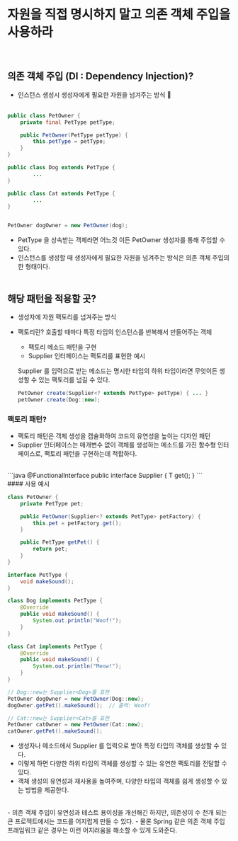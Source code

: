 # 자원을 직접 명시하지 말고 의존 객체 주입을 사용하라
</br>

## 의존 객체 주입 (DI : Dependency Injection)? <br>
- 인스턴스 생성시 생성자에게 필요한 자원을 넘겨주는 방식
</br></br>

```java
public class PetOwner {
    private final PetType petType;

    public PetOwner(PetType petType) {
        this.petType = petType;
    }
}

public class Dog extends PetType {
		...
}

public class Cat extends PetType {
		...
}


PetOwner dogOwner = new PetOwner(dog);
```
- PetType 을 상속받는 객체라면 어느것 이든 PetOwner 생성자를 통해 주입할 수 있다.
- 인스턴스를 생성할 때 생성자에게 필요한 자원을 넘겨주는 방식은 의존 객체 주입의 한 형태이다.
</br></br>
## 해당 패턴을 적용할 곳?
- 생성자에 자원 팩토리를 넘겨주는 방식
- 팩토리란? 호출할 때마다 특정 타입의 인스턴스를 반복해서 만들어주는 객체
  - 팩토리 메소드 패턴을 구현
  - Supplier<T> 인터페이스는 팩토리를 표현한 예시

  Supplier<T> 를 입력으로 받는 메소드는 명시한 타입의 하위 타입이라면 무엇이든 생성할 수 있는 팩토리를 넘길 수 있다.
  ```java
  PetOwner create(Supplier<? extends PetType> petType) { ... }
  petOwner.create(Dog::new);

  ```
### 팩토리 패턴?
- 팩토리 패턴은 객체 생성을 캡슐화하여 코드의 유연성을 높이는 디자인 패턴
- Supplier<T> 인터페이스는 매개변수 없이 객체를 생성하는 메소드를 가진 함수형 인터페이스로, 팩토리 패턴을 구현하는데 적합하다.
</br>
```java
@FunctionalInterface
public interface Supplier<T> {
    T get();
}
```
</br>
#### 사용 예시

```java
class PetOwner {
    private PetType pet;

    public PetOwner(Supplier<? extends PetType> petFactory) {
        this.pet = petFactory.get();
    }

    public PetType getPet() {
        return pet;
    }
}

interface PetType {
    void makeSound();
}

class Dog implements PetType {
    @Override
    public void makeSound() {
        System.out.println("Woof!");
    }
}

class Cat implements PetType {
    @Override
    public void makeSound() {
        System.out.println("Meow!");
    }
}

// Dog::new는 Supplier<Dog>를 표현
PetOwner dogOwner = new PetOwner(Dog::new);
dogOwner.getPet().makeSound();  // 출력: Woof!

// Cat::new는 Supplier<Cat>를 표현
PetOwner catOwner = new PetOwner(Cat::new);
catOwner.getPet().makeSound();  
```
- 생성자나 메소드에서 Supplier<T> 를 입력으로 받아 특정 타입의 객체를 생성할 수 있다.
- 이렇게 하면 다양한 하위 타입의 객체를 생성할 수 있는 유연한 팩토리를 전달할 수 있다.
- 객체 생성의 유연성과 재사용을 높여주며, 다양한 타입의 객체를 쉽게 생성할 수 있는 방법을 제공한다.

</br>
- 의존 객체 주입이 유연성과 테스트 용이성을 개선해긴 하지만, 의존성이 수 천개 되는 큰 프로젝트에서는 코드를 어지럽게 만들 수 있다.
- 물론 Spring 같은 의존 객체 주입 프레임워크 같은 경우는 이런 어지러움을 해소할 수 있게 도와준다.


